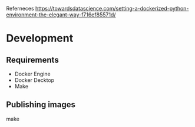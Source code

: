 
Referneces
https://towardsdatascience.com/setting-a-dockerized-python-environment-the-elegant-way-f716ef85571d/

# Development
## Requirements
- Docker Engine
- Docker Decktop
- Make

## Publishing images
make